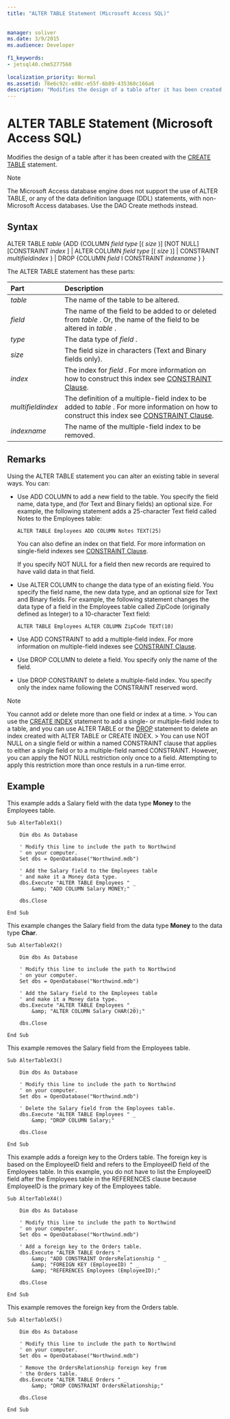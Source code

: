 ```yaml
---
title: "ALTER TABLE Statement (Microsoft Access SQL)"
  
  
manager: soliver
ms.date: 3/9/2015
ms.audience: Developer
 
f1_keywords:
- jetsql40.chm5277560
  
localization_priority: Normal
ms.assetid: 78e6c92c-e88c-e55f-6b89-435360c166a6
description: "Modifies the design of a table after it has been created with the CREATE TABLE statement."
---
```


# ALTER TABLE Statement (Microsoft Access SQL)

Modifies the design of a table after it has been created with the [CREATE TABLE](create-table-statement-microsoft-access-sql.md) statement. 
  
> [!NOTE]
> The Microsoft Access database engine does not support the use of ALTER TABLE, or any of the data definition language (DDL) statements, with non-Microsoft Access databases. Use the DAO Create methods instead. 
  
## Syntax

ALTER TABLE  *table*  {ADD {COLUMN  *field type*  [(  *size*  )] [NOT NULL] [CONSTRAINT  *index*  ] | ALTER COLUMN  *field type*  [(  *size*  )] | CONSTRAINT  *multifieldindex*  } | DROP {COLUMN  *field*  I CONSTRAINT  *indexname*  } } 
  
The ALTER TABLE statement has these parts:
  
|**Part**|**Description**|
|:-----|:-----|
| *table*  <br/> |The name of the table to be altered.  <br/> |
| *field*  <br/> |The name of the field to be added to or deleted from  *table*  . Or, the name of the field to be altered in  *table*  .  <br/> |
| *type*  <br/> |The data type of  *field*  .  <br/> |
| *size*  <br/> |The field size in characters (Text and Binary fields only).  <br/> |
| *index*  <br/> |The index for  *field*  . For more information on how to construct this index see [CONSTRAINT Clause](constraint-clause-microsoft-access-sql.md).  <br/> |
| *multifieldindex*  <br/> |The definition of a multiple-field index to be added to  *table*  . For more information on how to construct this index see [CONSTRAINT Clause](constraint-clause-microsoft-access-sql.md).  <br/> |
| *indexname*  <br/> |The name of the multiple-field index to be removed.  <br/> |
   
## Remarks

Using the ALTER TABLE statement you can alter an existing table in several ways. You can:
  
- Use ADD COLUMN to add a new field to the table. You specify the field name, data type, and (for Text and Binary fields) an optional size. For example, the following statement adds a 25-character Text field called Notes to the Employees table:
    
  ```
  ALTER TABLE Employees ADD COLUMN Notes TEXT(25)
  ```

    You can also define an index on that field. For more information on single-field indexes see [CONSTRAINT Clause](constraint-clause-microsoft-access-sql.md).
    
    If you specify NOT NULL for a field then new records are required to have valid data in that field.
    
- Use ALTER COLUMN to change the data type of an existing field. You specify the field name, the new data type, and an optional size for Text and Binary fields. For example, the following statement changes the data type of a field in the Employees table called ZipCode (originally defined as Integer) to a 10-character Text field:
    
  ```
  ALTER TABLE Employees ALTER COLUMN ZipCode TEXT(10)
  ```

- Use ADD CONSTRAINT to add a multiple-field index. For more information on multiple-field indexes see [CONSTRAINT Clause](constraint-clause-microsoft-access-sql.md).
    
- Use DROP COLUMN to delete a field. You specify only the name of the field.
    
- Use DROP CONSTRAINT to delete a multiple-field index. You specify only the index name following the CONSTRAINT reserved word.
    
> [!NOTE]
>  You cannot add or delete more than one field or index at a time. >  You can use the [CREATE INDEX](create-index-statement-microsoft-access-sql.md) statement to add a single- or multiple-field index to a table, and you can use ALTER TABLE or the [DROP](drop-statement-microsoft-access-sql.md) statement to delete an index created with ALTER TABLE or CREATE INDEX. >  You can use NOT NULL on a single field or within a named CONSTRAINT clause that applies to either a single field or to a multiple-field named CONSTRAINT. However, you can apply the NOT NULL restriction only once to a field. Attempting to apply this restriction more than once restuls in a run-time error. 
  
## Example

This example adds a Salary field with the data type **Money** to the Employees table. 
  
```
Sub AlterTableX1() 
 
    Dim dbs As Database 
 
    ' Modify this line to include the path to Northwind 
    ' on your computer. 
    Set dbs = OpenDatabase("Northwind.mdb") 
 
    ' Add the Salary field to the Employees table  
    ' and make it a Money data type. 
    dbs.Execute "ALTER TABLE Employees " _ 
        &amp; "ADD COLUMN Salary MONEY;" 
 
    dbs.Close 
 
End Sub 

```

This example changes the Salary field from the data type **Money** to the data type **Char**. 
  
```
Sub AlterTableX2() 
 
    Dim dbs As Database 
 
    ' Modify this line to include the path to Northwind 
    ' on your computer. 
    Set dbs = OpenDatabase("Northwind.mdb") 
 
    ' Add the Salary field to the Employees table  
    ' and make it a Money data type. 
    dbs.Execute "ALTER TABLE Employees " _ 
        &amp; "ALTER COLUMN Salary CHAR(20);" 
 
    dbs.Close 
 
End Sub 

```

This example removes the Salary field from the Employees table.
  
```
Sub AlterTableX3() 
 
    Dim dbs As Database 
 
    ' Modify this line to include the path to Northwind 
    ' on your computer. 
    Set dbs = OpenDatabase("Northwind.mdb") 
 
    ' Delete the Salary field from the Employees table. 
    dbs.Execute "ALTER TABLE Employees " _ 
        &amp; "DROP COLUMN Salary;" 
 
    dbs.Close 
 
End Sub
```

This example adds a foreign key to the Orders table. The foreign key is based on the EmployeeID field and refers to the EmployeeID field of the Employees table. In this example, you do not have to list the EmployeeID field after the Employees table in the REFERENCES clause because EmployeeID is the primary key of the Employees table.
  
```
Sub AlterTableX4() 
 
    Dim dbs As Database 
 
    ' Modify this line to include the path to Northwind 
    ' on your computer. 
    Set dbs = OpenDatabase("Northwind.mdb") 
 
    ' Add a foreign key to the Orders table. 
    dbs.Execute "ALTER TABLE Orders " _ 
        &amp; "ADD CONSTRAINT OrdersRelationship " _ 
        &amp; "FOREIGN KEY (EmployeeID) " _ 
        &amp; "REFERENCES Employees (EmployeeID);" 
 
    dbs.Close 
 
End Sub 

```

This example removes the foreign key from the Orders table.
  
```
Sub AlterTableX5() 
 
    Dim dbs As Database 
 
    ' Modify this line to include the path to Northwind 
    ' on your computer. 
    Set dbs = OpenDatabase("Northwind.mdb") 
 
    ' Remove the OrdersRelationship foreign key from 
    ' the Orders table. 
    dbs.Execute "ALTER TABLE Orders " _ 
        &amp; "DROP CONSTRAINT OrdersRelationship;" 
 
    dbs.Close 
 
End Sub 

```


